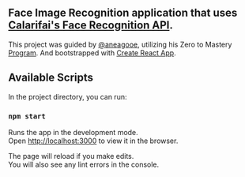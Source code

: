 ## Face Image Recognition application that uses [Calarifai's Face Recognition API](https://www.clarifai.com/models/face-detection-image-recognition-model-a403429f2ddf4b49b307e318f00e528b-detection).
This project was guided by [@aneagooe](https://github.com/aneagoie), utilizing his Zero to Mastery [Program](https://www.udemy.com/course/the-complete-web-developer-zero-to-mastery/). And bootstrapped with [Create React App](https://github.com/facebook/create-react-app).

## Available Scripts

In the project directory, you can run:

### `npm start`

Runs the app in the development mode.<br />
Open [http://localhost:3000](http://localhost:3000) to view it in the browser.

The page will reload if you make edits.<br />
You will also see any lint errors in the console.


